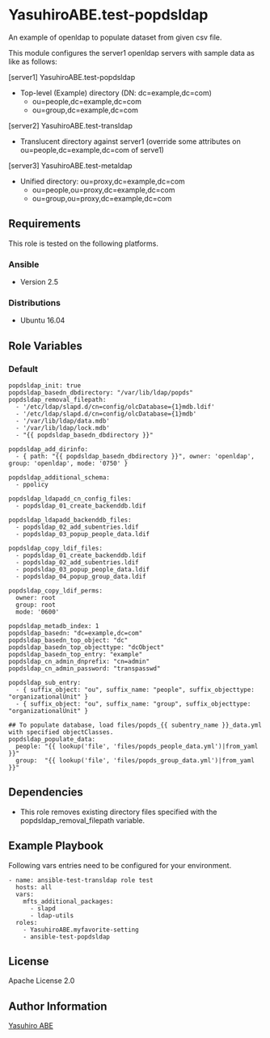 YasuhiroABE.test-popdsldap
==========================

An example of openldap to populate dataset from given csv file.

This module configures the server1 openldap servers with sample data as like as follows:

[server1] YasuhiroABE.test-popdsldap

* Top-level (Example) directory (DN: dc=example,dc=com)
    * ou=people,dc=example,dc=com
    * ou=group,dc=example,dc=com

[server2] YasuhiroABE.test-transldap

* Translucent directory against server1 (override some attributes on ou=people,dc=example,dc=com of serve1)

[server3] YasuhiroABE.test-metaldap

* Unified directory: ou=proxy,dc=example,dc=com
    * ou=people,ou=proxy,dc=example,dc=com
    * ou=group,ou=proxy,dc=example,dc=com

Requirements
------------

This role is tested on the following platforms.

### Ansible
- Version 2.5

### Distributions
- Ubuntu 16.04

Role Variables
--------------

### Default
    popdsldap_init: true
    popdsldap_basedn_dbdirectory: "/var/lib/ldap/popds"
    popdsldap_removal_filepath:
      - '/etc/ldap/slapd.d/cn=config/olcDatabase={1}mdb.ldif'
      - '/etc/ldap/slapd.d/cn=config/olcDatabase={1}mdb'
      - '/var/lib/ldap/data.mdb'
      - '/var/lib/ldap/lock.mdb'
      - "{{ popdsldap_basedn_dbdirectory }}"
      
    popdsldap_add_dirinfo:
      - { path: "{{ popdsldap_basedn_dbdirectory }}", owner: 'openldap', group: 'openldap', mode: '0750' }

    popdsldap_additional_schema:
      - ppolicy

    popdsldap_ldapadd_cn_config_files:
      - popdsldap_01_create_backenddb.ldif

    popdsldap_ldapadd_backenddb_files:
      - popdsldap_02_add_subentries.ldif
      - popdsldap_03_popup_people_data.ldif

    popdsldap_copy_ldif_files:
      - popdsldap_01_create_backenddb.ldif
      - popdsldap_02_add_subentries.ldif
      - popdsldap_03_popup_people_data.ldif
      - popdsldap_04_popup_group_data.ldif

    popdsldap_copy_ldif_perms:
      owner: root
      group: root
      mode: '0600'

    popdsldap_metadb_index: 1
    popdsldap_basedn: "dc=example,dc=com"
    popdsldap_basedn_top_object: "dc"
    popdsldap_basedn_top_objecttype: "dcObject"
    popdsldap_basedn_top_entry: "example"
    popdsldap_cn_admin_dnprefix: "cn=admin"
    popdsldap_cn_admin_password: "transpasswd"

    popdsldap_sub_entry:
      - { suffix_object: "ou", suffix_name: "people", suffix_objecttype: "organizationalUnit" }
      - { suffix_object: "ou", suffix_name: "group", suffix_objecttype: "organizationalUnit" }
    
    ## To populate database, load files/popds_{{ subentry_name }}_data.yml with specified objectClasses.
    popdsldap_populate_data:
      people: "{{ lookup('file', 'files/popds_people_data.yml')|from_yaml }}"
      group:  "{{ lookup('file', 'files/popds_group_data.yml')|from_yaml }}"

Dependencies
------------

* This role removes existing directory files specified with the popdsldap_removal_filepath variable.

Example Playbook
----------------

Following vars entries need to be configured for your environment.

    - name: ansible-test-transldap role test
      hosts: all
      vars:
        mfts_additional_packages:
          - slapd
          - ldap-utils
      roles:
        - YasuhiroABE.myfavorite-setting
        - ansible-test-popdsldap

License
-------

Apache License 2.0

Author Information
------------------

[Yasuhiro ABE](http://www.yasundial.org/foaf.xml)

